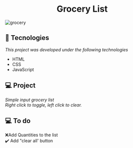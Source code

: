 <h1 align="center">
  Grocery List
</h1>

![grocery](https://user-images.githubusercontent.com/81590952/115267351-7685e580-a10f-11eb-8747-08cd5e74c4c1.PNG)

## 🚀 Tecnologies

*This project was developed under the following technologies*
<br>
- HTML
- CSS
- JavaScript

## 💻 Project

*Simple input grocery list* 
<br>
*Right click to toggle, left click to clear.* 

## 💻 To do

❌Add Quantities to the list 
<br>
✔️ Add "clear all' button
